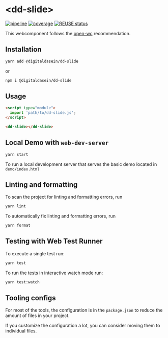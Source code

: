 <!--
SPDX-FileCopyrightText: 2022 Digital Dasein <https://digital-dasein.gitlab.io/>
SPDX-FileCopyrightText: 2022 Gerben Peeters <gerben@digitaldasein.org>
SPDX-FileCopyrightText: 2022 Senne Van Baelen <senne@digitaldasein.org>

SPDX-License-Identifier: MIT
-->

# \<dd-slide>

[![pipeline](https://gitlab.com/digital-dasein/software/html-presentations/dd-slide/badges/main/pipeline.svg?job=build&key_text=build)](https://gitlab.com/digital-dasein/software/html-presentations/dd-slide/-/pipelines)
[![coverage](https://gitlab.com/digital-dasein/software/html-presentations/dd-slide/badges/main/coverage.svg?job=test)](https://digital-dasein.gitlab.io/software/html-presentations/dd-slide/lcov-report/)
[![REUSE 
status](https://api.reuse.software/badge/gitlab.com/digital-dasein/software/html-presentations/dd-slide)](https://api.reuse.software/info/gitlab.com/digital-dasein/software/html-presentations/dd-slide)

This webcomponent follows the [open-wc](https://github.com/open-wc/open-wc) recommendation.

## Installation

```bash
yarn add @digitaldasein/dd-slide
```
or

```bash
npm i @digitaldasein/dd-slide
```

## Usage

```html
<script type="module">
  import 'path/to/dd-slide.js';
</script>

<dd-slide></dd-slide>
```

## Local Demo with `web-dev-server`

```bash
yarn start
```

To run a local development server that serves the basic demo located in 
`demo/index.html`

## Linting and formatting

To scan the project for linting and formatting errors, run

```bash
yarn lint
```

To automatically fix linting and formatting errors, run

```bash
yarn format
```

## Testing with Web Test Runner

To execute a single test run:

```bash
yarn test
```

To run the tests in interactive watch mode run:

```bash
yarn test:watch
```


## Tooling configs

For most of the tools, the configuration is in the `package.json` to reduce the amount of files in your project.

If you customize the configuration a lot, you can consider moving them to 
individual files.
